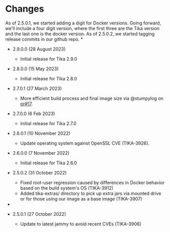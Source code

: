 # Changes

As of 2.5.0.1, we started adding a digit for Docker versions.  Going forward, we'll include
a four digit version, where the first three are the Tika version and the last one is the docker version.
As of 2.5.0.2, we started tagging release commits in our github repo.
* 
* 2.9.0.0 (28 August 2023)
  * Initial release for Tika 2.9.0

* 2.8.0.0 (15 May 2023)
  * Initial release for Tika 2.8.0


* 2.7.0.1 (27 March 2023)
  * More efficient build process and final image size via @stumpylog on [pr#17](https://github.com/apache/tika-docker/pull).

* 2.7.0.0 (6 Feb 2023)
  * Initial release for Tika 2.7.0

* 2.6.0.1 (10 November 2022)
  * Update operating system against OpenSSL CVE (TIKA-3926).

* 2.6.0.0 (7 November 2022)
  * Initial release for Tika 2.6.0

* 2.5.0.2 (31 October 2022)
  * Fixed root-user regression caused by differences in Docker behavior based on the build system's OS (TIKA-3912)
  * Added tika-extras/ directory to pick up extra jars via mounted drive or for those using our image as a base image (TIKA-3907)
* 
* 2.5.0.1 (27 October 2022)
  * Update to latest jammy to avoid recent CVEs (TIKA-3906)